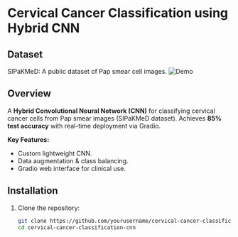 # Cervical Cancer Classification using Hybrid CNN
## Dataset
SIPaKMeD: A public dataset of Pap smear cell images.
![Demo](assets/demo.gif) 

##  Overview
A **Hybrid Convolutional Neural Network (CNN)** for classifying cervical cancer cells from Pap smear images (SIPaKMeD dataset). Achieves **85% test accuracy** with real-time deployment via Gradio.

**Key Features:**
- Custom lightweight CNN.
- Data augmentation & class balancing.
- Gradio web interface for clinical use.

##  Installation
1. Clone the repository:
   ```bash
   git clone https://github.com/yourusername/cervical-cancer-classification-cnn.git
   cd cervical-cancer-classification-cnn
